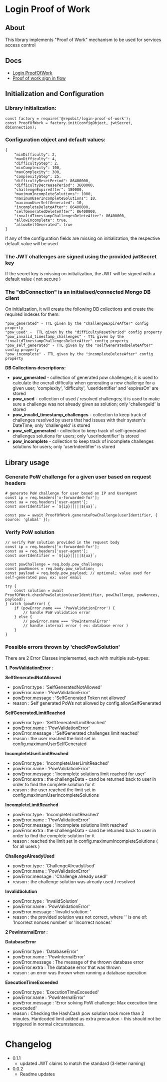 # **Login Proof of Work**

## About
This library implements "Proof of Work" mechanism to be used for services access control

## Docs
* [Login ProofOfWork](https://bitdefender.atlassian.net/wiki/spaces/CONNECT/pages/1143873503/Login+ProofOfWork)
* [Proof of work sign in flow](https://bitdefender.atlassian.net/wiki/spaces/CONNECT/pages/1143873848/Proof+of+work+sign+in+flow)

## Initialization and Configuration

### Library initialization:
```
const factory = require('@repobit/login-proof-of-work');
const ProofOfWork = factory.init(configObject, jwtSecret, dbConnection);
```

### Configuration object and default values:
```
{
    "minDifficulty": 2,
    "maxDifficulty": 4,
    "difficultyStep": 2,
    "minComplexity": 100,
    "maxComplexity": 300,
    "complexityStep": 25,
    "difficultyResetPeriod": 86400000,
    "difficultyDecreasePeriod": 3600000,
    "challengeExpireAfter": 180000,
    "maximumIncompleteSolutions": 1000,
    "maximumUserIncompleteSolutions": 10,
    "maximumUserSelfGenerated": 10,
    "incompleteDeleteAfter": 86400000,
    "selfGeneratedDeleteAfter": 86400000,
    "invalidTimestampChallengesDeleteAfter": 86400000,
    "allowIncomplete": true,
    "allowSelfGenerated": true
}
```

If any of the configuration fields are missing on initialization, the respective default value will be used

### The JWT challenges are signed using the provided jwtSecret key
If the secret key is missing on initialization, the JWT will be signed with a default value ( not secure )

### The "dbConnection" is an initialised/connected Mongo DB client
On initialization, it will create the following DB collections and create the required indexes for them:

```
"pow_generated" - TTL given by the "challengeExpireAfter" config property
"pow_used" -  TTL given by the "difficultyResetPeriod" config property
"pow_invalid_timestamp_challenges" - TTL given by the "invalidTimestampChallengesDeleteAfter" config property
"pow_self_generated" - TTL given by the "selfGeneratedDeleteAfter" config property
"pow_incomplete" - TTL given by the "incompleteDeleteAfter" config property
```

__DB Collections descriptions:__

- __pow_generated__ - collection of generated pow challenges; it is used to calculate the overall difficulty when generating a new challenge for a given user; 'complexity', 'difficulty', 'userIdentifier' and 'expiresOn' are stored
- __pow_used__ - collection of used / resolved challenges; it is used to make sure a challenge was not already given as solution; only 'challengeId' is stored
- __pow_invalid_timestamp_challenges__ - collection to keep track of challenges resolved by users that had issues with their system's DateTime; only 'challengeId' is stored
- __pow_self_generated__ - collection to keep track of self-generated challenges solutions for users; only 'userIndentifier' is stored
- __pow_incomplete__ - collection to keep track of incomplete challenges solutions for users; only 'userIndentifier' is stored

## Library usage

### Generate PoW challenge for a given user based on request headers

```
# generate PoW challenge for user based on IP and UserAgent
const ip = req.headers['x-forwarded-for'];
const ua = req.headers['user-agent'];
const userIdentifier = `${ip}|||||${ua}`;

const pow = await ProofOfWork.generatePowChallenge(userIdentifier, { source: 'global' });
```

### Verify PoW solution

```
// verify PoW solution provided in the request body
const ip = req.headers['x-forwarded-for'];
const ua = req.headers['user-agent'];
const userIdentifier = `${ip}|||||${ua}`;

const powChallenge = req.body.pow_challenge;
const powNonces = req.body.pow_solution;
const payload = req.body.pow_payload; // optional; value used for self-generated pow; ex: user email

try {
    const solution = await ProofOfWork.checkPowSolution(userIdentifier, powChallenge, powNonces, payload);
} catch (powError) {
    if (powError.name === 'PowValidationError') {
        // handle PoW validation error
    } else {
        // powError.name === 'PowInternalError' 
        // handle internal error ( ex: database error )
    }
}
```

### Possible errors thrown by 'checkPowSolution'

There are 2 Error Classes implemented, each with multiple sub-types:

__1. PowValidationError__ : 

__SelfGeneratedNotAllowed__
- powError.type : 'SelfGeneratedNotAllowed'
- powError.name : 'PowValidationError'
- powError.message : 'SelfGenerated Token not allowed'
- reason : Self generated PoWs not allowed by config.allowSelfGenerated

__SelfGeneratedLimitReached__
- powError.type : 'SelfGeneratedLimitReached'
- powError.name : 'PowValidationError'
- powError.message : 'SelfGenerated challenges limit reached'
- reason : the user reached the limit set in config.maximumUserSelfGenerated

__IncompleteUserLimitReached__
- powError.type : 'IncompleteUserLimitReached'
- powError.name : 'PowValidationError'
- powError.message : 'Incomplete solutions limit reached for user'
- powError.extra : the challengeData - cand be returned back to user in order to find the complete solution for it
- reason : the user reached the limit set in config.maximumUserIncompleteSolutions

__IncompleteLimitReached__
- powError.type : 'IncompleteLimitReached'
- powError.name : 'PowValidationError'
- powError.message : 'Incomplete solutions limit reached'
- powError.extra : the challengeData - cand be returned back to user in order to find the complete solution for it
- reason : reached the limit set in config.maximumIncompleteSolutions ( for all users )

__ChallengeAlreadyUsed__
- powError.type : 'ChallengeAlreadyUsed'
- powError.name : 'PowValidationError'
- powError.message : 'Challenge already used!'
- reason : the challenge solution was already used / resolved

__InvalidSolution__
- powError.type : 'InvalidSolution'
- powError.name : 'PowValidationError'
- powError.message : 'Invalid solution: <reason>'
- reason : the provided solution was not correct, where '<reason>' is one of: 'Incorrect nonces number' or 'Incorrect nonces'

__2 PowInternalError__ : 

__DatabaseError__ 
- powError.type : 'DatabaseError'
- powError.name : 'PowInternalError'
- powError.message : The message of the thrown database error
- powError.extra : The database error that was thrown
- reason : an error was thrown when running a database operation

__ExecutionTimeExceeded__ 
- powError.type : 'ExecutionTimeExceeded'
- powError.name : 'PowInternalError'
- powError.message : 'Error solving PoW challenge: Max execution time exceceded'
- reason : Checking the HashCash pow solution took more than 2 minutes. Hardcoded limit added as extra precaution - this should not be triggered in normal circumstances.

# Changelog #
- 0.1.1
    - updated JWT claims to match the standard (3-letter naming)
- 0.0.2
    - Readme updates